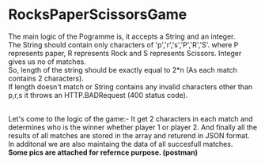 # RocksPaperScissorsGame
The main logic of the Pogramme is, it accepts a String and an integer.<br>
The String should contain only characters of 'p','r','s','P','R','S'. where P represents paper, R represents Rock and S represents Scissors.
Integer gives us no of matches. <br>
So, length of the string should be exactly equal to 2*n (As each match contains 2 characters). <br>
If length doesn't match or String contains any invalid characters other than p,r,s it throws an HTTP.BADRequest (400 status code). <br><br>

Let's come to the logic of the game:- It get 2 characters in each match and determines who is the winner whether player 1 or player 2.
And finally all the results of all matches are stored in the array and returend in JSON format.
In additonal we are also maintaing the data of all succesfull matches.<br>
<b> Some pics are attached for refernce purpose. (postman) <b>
